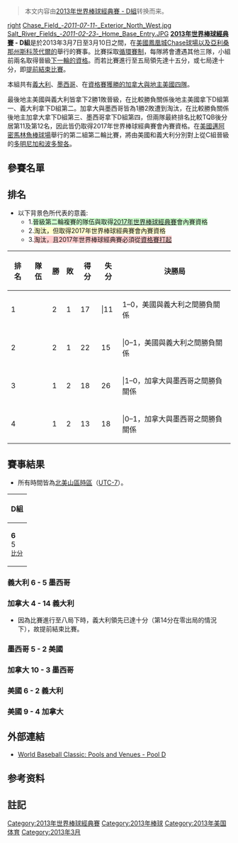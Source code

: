 > 本文内容由[2013年世界棒球經典賽 - D組](https://zh.wikipedia.org/wiki/2013年世界棒球經典賽_-_D組)转换而来。


[right](https://zh.wikipedia.org/wiki/檔案:2013年世界棒球經典賽-D組.gif "wikilink") [Chase_Field_-_2011-07-11_-_Exterior_North_West.jpg](https://zh.wikipedia.org/wiki/File:Chase_Field_-_2011-07-11_-_Exterior_North_West.jpg "fig:Chase_Field_-_2011-07-11_-_Exterior_North_West.jpg") [Salt_River_Fields_-_2011-02-23_-_Home_Base_Entry.JPG](https://zh.wikipedia.org/wiki/File:Salt_River_Fields_-_2011-02-23_-_Home_Base_Entry.JPG "fig:Salt_River_Fields_-_2011-02-23_-_Home_Base_Entry.JPG") **[2013年世界棒球經典賽](../Page/2013年世界棒球經典賽.md "wikilink") - D組**是於2013年3月7日至3月10日之間，在[美國](https://zh.wikipedia.org/wiki/美國 "wikilink")[鳳凰城](../Page/鳳凰城_\(亞利桑那州\).md "wikilink")[Chase球場以及](../Page/大通體育場.md "wikilink")[亞利桑那州](../Page/亞利桑那州.md "wikilink")[斯科茨代爾的](../Page/斯科茨代爾_\(亞利桑那州\).md "wikilink")舉行的賽事。比賽採取[循環賽制](https://zh.wikipedia.org/wiki/循環賽 "wikilink")，每隊將會遭遇其他三隊，小組前兩名取得晉級[下一輪的資格](../Page/2013年世界棒球經典賽_-_第二組.md "wikilink")。而若比賽進行至五局領先達十五分，或七局達十分，即[提前結束比賽](https://zh.wikipedia.org/wiki/提前結束比賽 "wikilink")。

本組共有[義大利](../Page/義大利棒球代表隊.md "wikilink")、[墨西哥](../Page/墨西哥棒球代表隊.md "wikilink")、在[資格賽獲勝的](../Page/2013年世界棒球經典賽資格賽.md "wikilink")[加拿大與地主](../Page/加拿大棒球代表隊.md "wikilink")[美國四隊](../Page/美國棒球代表隊.md "wikilink")。

最後地主美國與義大利皆拿下2勝1敗晉級，在比較勝負關係後地主美國拿下D組第一、義大利拿下D組第二。加拿大與墨西哥皆為1勝2敗遭到淘汰，在比較勝負關係後地主加拿大拿下D組第三、墨西哥拿下D組第四，但兩隊最終排名比較TQB後分居第11及第12名，因此皆仍取得2017年世界棒球經典賽會內賽資格。在[美國](https://zh.wikipedia.org/wiki/美國 "wikilink")[邁阿密](https://zh.wikipedia.org/wiki/邁阿密 "wikilink")[馬林魚棒球場](../Page/馬林魚棒球場.md "wikilink")舉行的第二組第二輪比賽，將由美國和義大利分別對上從C組晉級的[多明尼加和](../Page/2013年世界棒球經典賽多明尼加代表隊.md "wikilink")[波多黎各](../Page/2013年世界棒球經典賽波多黎各代表隊.md "wikilink")。

## 參賽名單

## 排名

  - 以下背景色所代表的意義:
      - 1\.<font STYLE="background-color:#ccffcc">晉級第二輪複賽的隊伍與取得[2017年世界棒球經典賽](../Page/2017年世界棒球經典賽.md "wikilink")會內賽資格</font>
      - 2\.<font STYLE="background-color:#ffffcc">淘汰，但取得2017年世界棒球經典賽會內賽資格</font>
      - 3\.<font STYLE="background-color:#ffcccc">淘汰，且2017年世界棒球經典賽必須從[資格賽打起](../Page/2017年世界棒球經典賽資格賽.md "wikilink")</font>

<table>
<thead>
<tr class="header">
<th><p>排名</p></th>
<th><p>隊伍</p></th>
<th><p>勝</p></th>
<th><p>敗</p></th>
<th><p>得分</p></th>
<th><p>失分</p></th>
<th><p>決勝局</p></th>
</tr>
</thead>
<tbody>
<tr class="odd">
<td><p>1</p></td>
<td><p><strong></strong></p></td>
<td><p>2</p></td>
<td><p>1</p></td>
<td><p>17</p></td>
<td><p>|11</p></td>
<td><p>1–0，美國與義大利之間勝負關係</p></td>
</tr>
<tr class="even">
<td><p>2</p></td>
<td><p><strong></strong></p></td>
<td><p>2</p></td>
<td><p>1</p></td>
<td><p>22</p></td>
<td><p>15</p></td>
<td><p>|0–1，美國與義大利之間勝負關係</p></td>
</tr>
<tr class="odd">
<td><p>3</p></td>
<td></td>
<td><p>1</p></td>
<td><p>2</p></td>
<td><p>18</p></td>
<td><p>26</p></td>
<td><p>|1–0，加拿大與墨西哥之間勝負關係</p></td>
</tr>
<tr class="even">
<td><p>4</p></td>
<td></td>
<td><p>1</p></td>
<td><p>2</p></td>
<td><p>13</p></td>
<td><p>18</p></td>
<td><p>|0–1，加拿大與墨西哥之間勝負關係</p></td>
</tr>
</tbody>
</table>

## 賽事結果

  - 所有時間皆為[北美山區時區](https://zh.wikipedia.org/wiki/北美山區時區 "wikilink")（[UTC-7](https://zh.wikipedia.org/wiki/UTC-7 "wikilink")）。

<table>
<thead>
<tr class="header">
<th><p>D組</p></th>
</tr>
</thead>
<tbody>
<tr class="odd">
<td><p><strong> 6</strong><br />
 5<br />
<small><a href="https://zh.wikipedia.org/wiki/#義大利_6_-_5_墨西哥" title="wikilink">比分</a></small></p></td>
</tr>
</tbody>
</table>

### 義大利 6 - 5 墨西哥

### 加拿大 4 - 14 義大利

  - 因為比賽進行至八局下時，義大利領先已達十分（第14分在零出局的情況下），故提前結束比賽。

### 墨西哥 5 - 2 美國

### 加拿大 10 - 3 墨西哥

### 美國 6 - 2 義大利

### 美國 9 - 4 加拿大

## 外部連結

  - [World Baseball Classic: Pools and Venues - Pool D](https://web.archive.org/web/20130219000509/http://web.worldbaseballclassic.com/wbc/2013/pools_and_venues/index.jsp?round=poolD)

## 参考资料

## 註記

[Category:2013年世界棒球經典賽](https://zh.wikipedia.org/wiki/Category:2013年世界棒球經典賽 "wikilink") [Category:2013年棒球](https://zh.wikipedia.org/wiki/Category:2013年棒球 "wikilink") [Category:2013年美国体育](https://zh.wikipedia.org/wiki/Category:2013年美国体育 "wikilink") [Category:2013年3月](https://zh.wikipedia.org/wiki/Category:2013年3月 "wikilink")